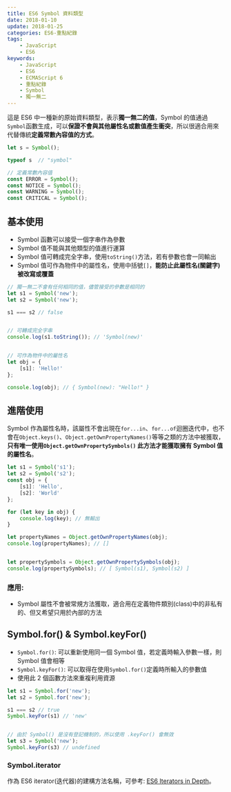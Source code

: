 ```yaml
---
title: ES6 Symbol 資料類型
date: 2018-01-10
update: 2018-01-25
categories: ES6-重點紀錄
tags:
    - JavaScript
    - ES6
keywords:
    - JavaScript
    - ES6
    - ECMAScript 6
    - 重點紀錄
    - Symbol
    - 獨一無二
---
```


這是 ES6 中一種新的原始資料類型，表示**獨一無二的值**，Symbol 的值通過`Symbol`函數生成，可以**保證不會與其他屬性名或數值產生衝突**，所以很適合用來代替傳統**定義常數內容值的方式**。

<!-- more -->

```javascript
let s = Symbol();

typeof s  // "symbol"

// 定義常數內容值
const ERROR = Symbol();
const NOTICE = Symbol();
const WARNING = Symbol();
const CRITICAL = Symbol();
```

## 基本使用
- Symbol 函數可以接受一個字串作為參數
- Symbol 值不能與其他類型的值進行運算
- Symbol 值可轉成完全字串，使用`toString()`方法，若有參數也會一同輸出
- Symbol 值可作為物件中的屬性名，使用中括號`[]`，**能防止此屬性名(關鍵字)被改寫或覆蓋**

```javascript
// 獨一無二不會有任何相同的值，儘管接受的參數是相同的
let s1 = Symbol('new');
let s2 = Symbol('new');

s1 === s2 // false


// 可轉成完全字串
console.log(s1.toString()); // 'Symbol(new)'


// 可作為物件中的屬性名
let obj = {
    [s1]: 'Hello!'
};

console.log(obj); // { Symbol(new): "Hello!" }
```

## 進階使用
Symbol 作為屬性名時，該屬性不會出現在`for...in`、`for...of`迴圈迭代中，也不會在`Object.keys()`、`Object.getOwnPropertyNames()`等等之類的方法中被獲取，**只有唯一使用`Object.getOwnPropertySymbols()` 此方法才能獲取擁有 Symbol 值的屬性名**。

```javascript
let s1 = Symbol('s1');
let s2 = Symbol('s2');
const obj = {
    [s1]: 'Hello',
    [s2]: 'World'
};

for (let key in obj) {
    console.log(key); // 無輸出
}

let propertyNames = Object.getOwnPropertyNames(obj);
console.log(propertyNames); // []


let propertySymbols = Object.getOwnPropertySymbols(obj);
console.log(propertySymbols); // [ Symbol(s1), Symbol(s2) ]
```

### 應用:
- Symbol 屬性不會被常規方法獲取，適合用在定義物件類別(class)中的非私有的、但又希望只用於內部的方法

## Symbol.for() & Symbol.keyFor()

- `Symbol.for()`: 可以重新使用同一個 Symbol 值，若定義時輸入參數一樣，則 Symbol 值會相等
- `Symbol.keyFor()`: 可以取得在使用`Symbol.for()`定義時所輸入的參數值
- 使用此 2 個函數方法來重複利用資源

```javascript
let s1 = Symbol.for('new');
let s2 = Symbol.for('new');

s1 === s2 // true
Symbol.keyFor(s1) // 'new'


// 由於 Symbol() 是沒有登記機制的，所以使用 .keyFor() 會無效
let s3 = Symbol('new');
Symbol.keyFor(s3) // undefined
```

### Symbol.iterator
作為 ES6 iterator(迭代器)的建構方法名稱，可參考: [ES6 Iterators in Depth](https://ponyfoo.com/articles/es6-iterators-in-depth)。
